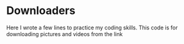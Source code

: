 # Downloaders
Here I wrote a few lines to practice my coding skills.
This code is for downloading pictures and videos from the link
